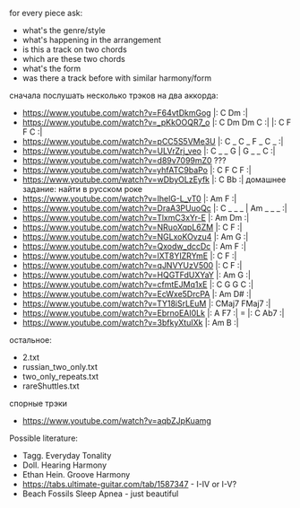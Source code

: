 for every piece ask:
- what's the genre/style
- what's happening in the arrangement
- is this a track on two chords
- which are these two chords
- what's the form
- was there a track before with similar harmony/form

сначала послушать несколько трэков на два аккорда:
- https://www.youtube.com/watch?v=F64vtDkmGog |: C Dm :|
- https://www.youtube.com/watch?v=_pKkOOQR7_o |: C Dm Dm C :|    |: C F F C :|
- https://www.youtube.com/watch?v=pCC5S5VMe3U |: C _ C _ F _ C _ :|
- https://www.youtube.com/watch?v=ULVrZrj_veo |: C _ _ G | G _ _ C :|
- https://www.youtube.com/watch?v=d89v7099mZ0 ???
- https://www.youtube.com/watch?v=yhfATC9baPo |: C F C F :|
- https://www.youtube.com/watch?v=wDbyOLzEyfk |: C Bb :| домашнее задание: найти в русском роке
- https://www.youtube.com/watch?v=IhelG-L_vT0 |: Am F :| 
- https://www.youtube.com/watch?v=DraA3PUuoQc |: C _ _ _ | Am _ _ _ :|
- https://www.youtube.com/watch?v=TlxmC3xYr-E |: Am Dm :|
- https://www.youtube.com/watch?v=NRuoXqpL6ZM |: C F :|
- https://www.youtube.com/watch?v=NGLxoKOvzu4 |: Am G :|
- https://www.youtube.com/watch?v=Qxodw_dccDc |: Am F :|
- https://www.youtube.com/watch?v=lXT8YIZRYmE |: C F :|
- https://www.youtube.com/watch?v=qJNVYUzV500 |: C F :|
- https://www.youtube.com/watch?v=HQGTFdUXYaY |: Am G :|
- https://www.youtube.com/watch?v=cfmtEJMq1xE |: C G G C :|
- https://www.youtube.com/watch?v=EcWxe5DrcPA |: Am D# :|
- https://www.youtube.com/watch?v=TY18iSrLEuM |: CMaj7 FMaj7 :| 
- https://www.youtube.com/watch?v=EbrnoEAI0Lk |: A F7 :| = |: C Ab7 :|
- https://www.youtube.com/watch?v=3bfkyXtuIXk |: Am B :|

остальное:
- 2.txt
- russian_two_only.txt
- two_only_repeats.txt
- rareShuttles.txt


спорные трэки
- https://www.youtube.com/watch?v=aqbZJpKuamg

Possible literature:
- Tagg. Everyday Tonality
- Doll. Hearing Harmony
- Ethan Hein. Groove Harmony
- https://tabs.ultimate-guitar.com/tab/1587347 - I-IV or I-V?
- Beach Fossils Sleep Apnea - just beautiful
